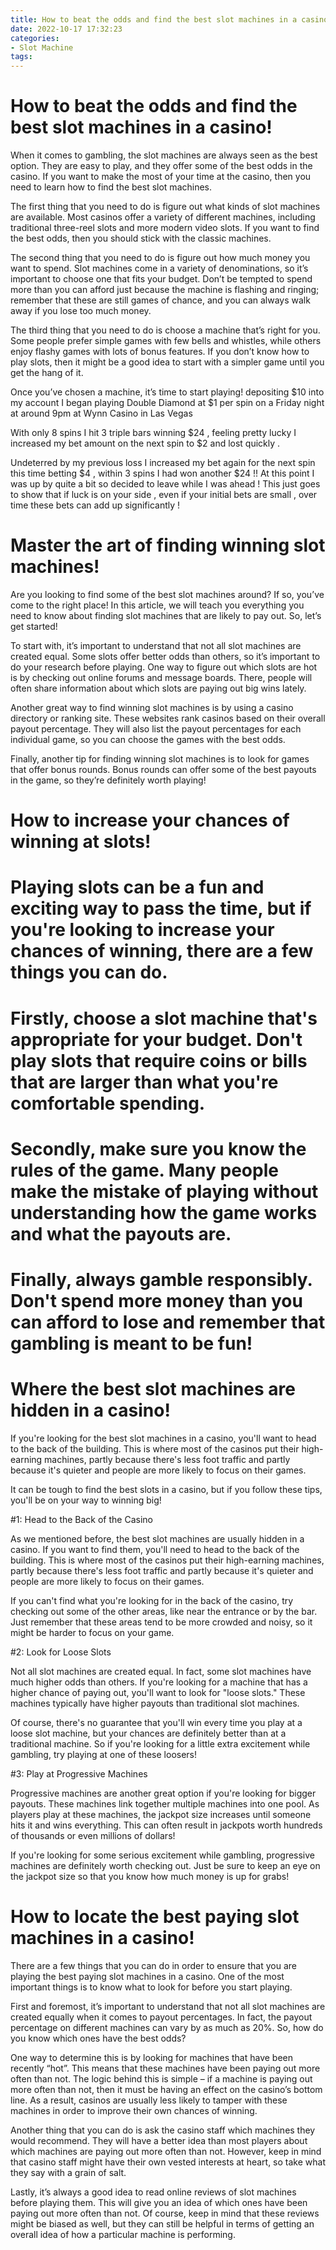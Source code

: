 ```yaml
---
title: How to beat the odds and find the best slot machines in a casino!
date: 2022-10-17 17:32:23
categories:
- Slot Machine
tags:
---
```



#  How to beat the odds and find the best slot machines in a casino!

When it comes to gambling, the slot machines are always seen as the best option. They are easy to play, and they offer some of the best odds in the casino. If you want to make the most of your time at the casino, then you need to learn how to find the best slot machines.

The first thing that you need to do is figure out what kinds of slot machines are available. Most casinos offer a variety of different machines, including traditional three-reel slots and more modern video slots. If you want to find the best odds, then you should stick with the classic machines.

The second thing that you need to do is figure out how much money you want to spend. Slot machines come in a variety of denominations, so it’s important to choose one that fits your budget. Don’t be tempted to spend more than you can afford just because the machine is flashing and ringing; remember that these are still games of chance, and you can always walk away if you lose too much money.

The third thing that you need to do is choose a machine that’s right for you. Some people prefer simple games with few bells and whistles, while others enjoy flashy games with lots of bonus features. If you don’t know how to play slots, then it might be a good idea to start with a simpler game until you get the hang of it.

Once you’ve chosen a machine, it’s time to start playing! depositing $10 into my account I began playing Double Diamond at $1 per spin on a Friday night at around 9pm at Wynn Casino in Las Vegas


With only 8 spins I hit 3 triple bars winning $24 , feeling pretty lucky I increased my bet amount on the next spin to $2 and lost quickly . 

 Undeterred by my previous loss I increased my bet again for the next spin this time betting $4 , within 3 spins I had won another $24 !! At this point I was up by quite a bit so decided to leave while I was ahead ! 
This just goes to show that if luck is on your side , even if your initial bets are small , over time these bets can add up significantly !

#  Master the art of finding winning slot machines!

Are you looking to find some of the best slot machines around? If so, you’ve come to the right place! In this article, we will teach you everything you need to know about finding slot machines that are likely to pay out. So, let’s get started!

To start with, it’s important to understand that not all slot machines are created equal. Some slots offer better odds than others, so it’s important to do your research before playing. One way to figure out which slots are hot is by checking out online forums and message boards. There, people will often share information about which slots are paying out big wins lately.

Another great way to find winning slot machines is by using a casino directory or ranking site. These websites rank casinos based on their overall payout percentage. They will also list the payout percentages for each individual game, so you can choose the games with the best odds.

Finally, another tip for finding winning slot machines is to look for games that offer bonus rounds. Bonus rounds can offer some of the best payouts in the game, so they’re definitely worth playing!

#  How to increase your chances of winning at slots!

# Playing slots can be a fun and exciting way to pass the time, but if you're looking to increase your chances of winning, there are a few things you can do.

# Firstly, choose a slot machine that's appropriate for your budget. Don't play slots that require coins or bills that are larger than what you're comfortable spending.

# Secondly, make sure you know the rules of the game. Many people make the mistake of playing without understanding how the game works and what the payouts are.

# Finally, always gamble responsibly. Don't spend more money than you can afford to lose and remember that gambling is meant to be fun!

#  Where the best slot machines are hidden in a casino!

If you're looking for the best slot machines in a casino, you'll want to head to the back of the building. This is where most of the casinos put their high-earning machines, partly because there's less foot traffic and partly because it's quieter and people are more likely to focus on their games.

It can be tough to find the best slots in a casino, but if you follow these tips, you'll be on your way to winning big!

#1: Head to the Back of the Casino

As we mentioned before, the best slot machines are usually hidden in a casino. If you want to find them, you'll need to head to the back of the building. This is where most of the casinos put their high-earning machines, partly because there's less foot traffic and partly because it's quieter and people are more likely to focus on their games.

If you can't find what you're looking for in the back of the casino, try checking out some of the other areas, like near the entrance or by the bar. Just remember that these areas tend to be more crowded and noisy, so it might be harder to focus on your game.

#2: Look for Loose Slots

Not all slot machines are created equal. In fact, some slot machines have much higher odds than others. If you're looking for a machine that has a higher chance of paying out, you'll want to look for "loose slots." These machines typically have higher payouts than traditional slot machines.

Of course, there's no guarantee that you'll win every time you play at a loose slot machine, but your chances are definitely better than at a traditional machine. So if you're looking for a little extra excitement while gambling, try playing at one of these loosers!

#3: Play at Progressive Machines

Progressive machines are another great option if you're looking for bigger payouts. These machines link together multiple machines into one pool. As players play at these machines, the jackpot size increases until someone hits it and wins everything. This can often result in jackpots worth hundreds of thousands or even millions of dollars!


If you're looking for some serious excitement while gambling, progressive machines are definitely worth checking out. Just be sure to keep an eye on the jackpot size so that you know how much money is up for grabs!

#  How to locate the best paying slot machines in a casino!

There are a few things that you can do in order to ensure that you are playing the best paying slot machines in a casino. One of the most important things is to know what to look for before you start playing.

First and foremost, it’s important to understand that not all slot machines are created equally when it comes to payout percentages. In fact, the payout percentage on different machines can vary by as much as 20%. So, how do you know which ones have the best odds?

One way to determine this is by looking for machines that have been recently “hot”. This means that these machines have been paying out more often than not. The logic behind this is simple – if a machine is paying out more often than not, then it must be having an effect on the casino’s bottom line. As a result, casinos are usually less likely to tamper with these machines in order to improve their own chances of winning.

Another thing that you can do is ask the casino staff which machines they would recommend. They will have a better idea than most players about which machines are paying out more often than not. However, keep in mind that casino staff might have their own vested interests at heart, so take what they say with a grain of salt.

Lastly, it’s always a good idea to read online reviews of slot machines before playing them. This will give you an idea of which ones have been paying out more often than not. Of course, keep in mind that these reviews might be biased as well, but they can still be helpful in terms of getting an overall idea of how a particular machine is performing.